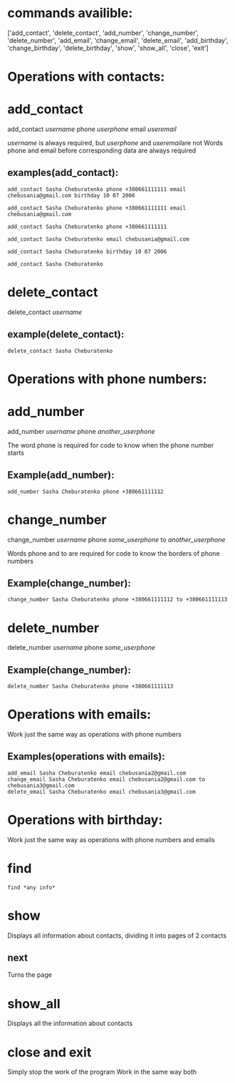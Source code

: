 ﻿# **commands availible:**

['add_contact', 'delete_contact', 'add_number', 'change_number', 'delete_number', 'add_email', 'change_email', 'delete_email', 'add_birthday', 'change_birthday', 'delete_birthday', 'show', 'show_all', 'close', 'exit']
# **Operations with contacts:**
# add_contact

add_contact *username* phone *userphone* email *useremail*

*username* is always required, but *userphone* and *useremail*are not
Words phone and email before corresponding data are always required

## examples(add_contact):
	add_contact Sasha Cheburatenko phone +380661111111 email chebusania@gmail.com birthday 10 07 2006
	
    add_contact Sasha Cheburatenko phone +380661111111 email chebusania@gmail.com

    add_contact Sasha Cheburatenko phone +380661111111

    add_contact Sasha Cheburatenko email chebusania@gmail.com
    
    add_contact Sasha Cheburatenko birthday 10 07 2006
    
    add_contact Sasha Cheburatenko

# delete_contact
delete_contact *username*

## example(delete_contact):

    delete_contact Sasha Cheburatenko

# **Operations with phone numbers:**

# add_number
add_number *username* phone *another_userphone*

The word phone is required for code to know when the phone number starts

## Example(add_number):

    add_number Sasha Cheburatenko phone +380661111112

# change_number

change_number *username* phone *some_userphone* to *another_userphone*

Words phone and to are required for code to know the borders of phone numbers

## Example(change_number):

    change_number Sasha Cheburatenko phone +380661111112 to +380661111113

# delete_number
delete_number *username* phone *some_userphone*

## Example(change_number):

    delete_number Sasha Cheburatenko phone +380661111113
# **Operations with emails:**
Work just the same way as operations with phone numbers

## Examples(operations with emails):

    add_email Sasha Cheburatenko email chebusania2@gmail.com
    change_email Sasha Cheburatenko email chebusania2@gmail.com to chebusania3@gmail.com
    delete_email Sasha Cheburatenko email chebusania3@gmail.com

# **Operations with birthday:**
Work just the same way as operations with phone numbers and emails

# **find**
    find *any info*

# **show**
Displays all information about contacts, dividing it into pages of 2 contacts
## next
Turns the page

# **show_all**
Displays all the information about contacts

# **close and exit**
Simply stop the work of the program
Work in the same way both